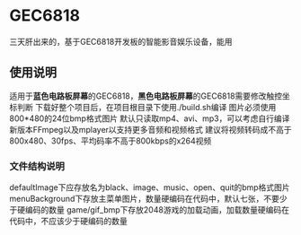 # GEC6818
三天肝出来的，基于GEC6818开发板的智能影音娱乐设备，能用

## 使用说明
适用于**蓝色电路板屏幕**的GEC6818，**黑色电路板屏幕**的GEC6818需要修改触控坐标判断
下载好整个项目后，在项目根目录下使用./build.sh编译
图片必须使用800*480的24位bmp格式图片
默认只读取mp4、avi、mp3，可以考虑自行编译新版本FFmpeg以及mplayer以支持更多音频和视频格式
建议将视频转码成不高于800x480、30fps、平均码率不高于800kbps的x264视频

### 文件结构说明
defaultImage下应存放名为black、image、music、open、quit的bmp格式图片
menuBackground下存放主菜单图片，数量硬编码在代码中，默认七张，不要少于硬编码的数量
game/gif_bmp下存放2048游戏的加载动画，加载数量硬编码在代码中，不应该少于硬编码的数量
